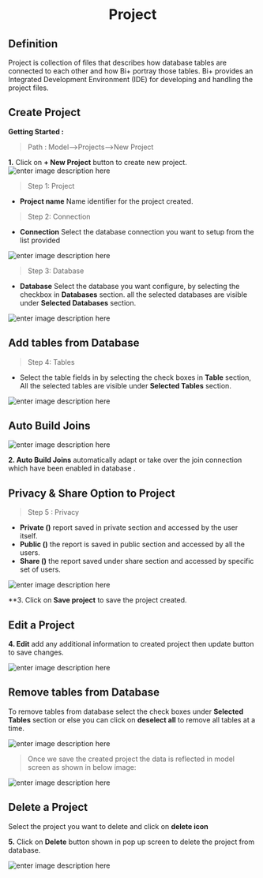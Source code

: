 <center><h1>Project</h1></center>

## Definition

Project is collection of files that describes how database tables are connected to each other and how Bi+ portray those tables.
Bi+ provides an Integrated Development Environment (IDE) for developing and handling the project files.

## Create Project

**Getting Started :**

> Path : Model-->Projects-->New Project
   
   **1.** Click on **+ New Project** button to create new project.
   ![enter image description here](https://raw.githubusercontent.com/sv18042016/fp1/c9ed66676e23e0ae62ebdd2103760238d0a1b0f3/images/new_project.png)
> Step 1: Project
 - **Project name** Name identifier for the project created.
 
 >Step 2: Connection
- **Connection** Select the database connection you want to setup from the list provided

![enter image description here](https://raw.githubusercontent.com/sv18042016/fp1/master/images/model2.png)

> Step 3: Database
- **Database** Select the database you want configure, by selecting the checkbox in **Databases** section. all the selected databases are visible under **Selected Databases** section.

![enter image description here](https://raw.githubusercontent.com/sv18042016/fp1/master/images/model3.png)

## Add tables from Database

>Step 4: Tables
- Select the table fields in by selecting the check boxes in **Table** section, All the selected tables are visible under **Selected Tables** section.

![enter image description here](https://raw.githubusercontent.com/sv18042016/fp1/master/images/add_tables.png)

## Auto Build Joins

![enter image description here](https://raw.githubusercontent.com/sv18042016/fp1/master/images/model%204.png)

**2. Auto Build Joins**  automatically adapt or take over the join connection which have been enabled in database .

## Privacy & Share Option to Project

> Step 5 : Privacy

- **Private ()** report saved in private section and accessed by the user itself.
- **Public ()** the report is saved in public section and accessed by all the users.
-  **Share ()** the report saved under share section and accessed by specific set of users.

![enter image description here](https://raw.githubusercontent.com/sv18042016/fp1/8dcf17faa6e3f50d5f3f79ae269a02c1eb7237c9/images/save_project.png)

**3. Click on **Save project** to save the project created.

## Edit a Project

**4. Edit** add any additional information to created project then update button to save changes.

![enter image description here](https://raw.githubusercontent.com/sv18042016/fp1/master/images/model5.png)

## Remove tables from Database 

To remove tables from database select the check boxes under **Selected Tables** section or else you can click on **deselect all** to remove all tables at a time.

![enter image description here](https://raw.githubusercontent.com/sv18042016/fp1/0e5fb234751d7b3cd7f8f40b1ad7d79bca7c22d7/images/remove_tables.png)
> Once we save the created project the data is reflected in model screen as shown in below image:

![enter image description here](https://raw.githubusercontent.com/sv18042016/fp1/master/images/project_final.png)

## Delete a Project

Select the project you want to delete and click on **delete icon**

**5.** Click on **Delete** button shown in pop up screen to delete the project from database.

![enter image description here](https://raw.githubusercontent.com/sv18042016/fp1/master/images/project_del.png)
    
<!--stackedit_data:
eyJoaXN0b3J5IjpbODk1NzM4ODY3XX0=
-->